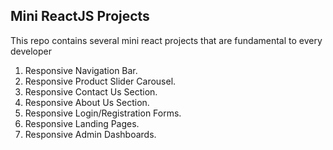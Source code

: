 ## Mini ReactJS Projects
This repo contains several mini react projects that are fundamental to every developer
1. Responsive Navigation Bar.
2. Responsive Product Slider Carousel.
3. Responsive Contact Us Section.
4. Responsive About Us Section.
5. Responsive Login/Registration Forms.
6. Responsive Landing Pages.
7. Responsive Admin Dashboards.